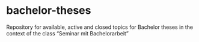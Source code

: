# bachelor-theses
Repository for available, active and closed topics for Bachelor theses in the context of the class “Seminar mit Bachelorarbeit”
